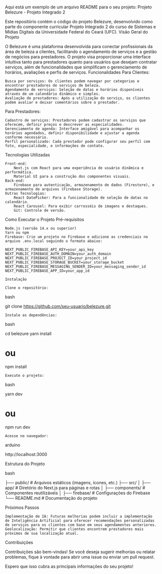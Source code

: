 Aqui está um exemplo de um arquivo README para o seu projeto:
Projeto Belezure - Projeto Integrado 2

Este repositório contém o código do projeto Belezure, desenvolvido como parte do componente curricular Projeto Integrado 2 do curso de Sistemas e Mídias Digitais da Universidade Federal do Ceará (UFC).
Visão Geral do Projeto

O Belezure é uma plataforma desenvolvida para conectar profissionais da área de beleza a clientes, facilitando o agendamento de serviços e a gestão de negócios para prestadores. O projeto visa proporcionar uma interface intuitiva tanto para prestadores quanto para usuários que desejam contratar serviços, além de funcionalidades que simplificam o gerenciamento de horários, avaliações e perfis de serviços.
Funcionalidades
Para Clientes:

    Busca por serviços: Os clientes podem navegar por categorias e encontrar prestadores de serviços de beleza.
    Agendamento de serviços: Seleção de datas e horários disponíveis através de um calendário dinâmico e simples.
    Avaliação de prestadores: Após a utilização do serviço, os clientes podem avaliar e deixar comentários sobre o prestador.

Para Prestadores:

    Cadastro de serviços: Prestadores podem cadastrar os serviços que oferecem, definir preços e descrever as especialidades.
    Gerenciamento de agenda: Interface amigável para acompanhar os horários agendados, definir disponibilidade e ajustar a agenda conforme necessário.
    Perfil personalizado: Cada prestador pode configurar seu perfil com foto, especialidade, e informações de contato.

Tecnologias Utilizadas

    Front-end:
        Next.js com React para uma experiência de usuário dinâmica e performática.
        Material UI para a construção dos componentes visuais.
    Back-end:
        Firebase para autenticação, armazenamento de dados (Firestore), e armazenamento de arquivos (Firebase Storage).
    Outras Tecnologias:
        React DatePicker: Para a funcionalidade de seleção de datas no calendário.
        React Carousel: Para exibir carrosséis de imagens e destaques.
        Git: Controle de versão.

Como Executar o Projeto
Pré-requisitos

    Node.js (versão 14.x ou superior)
    Yarn ou npm
    Firebase: Crie um projeto no Firebase e adicione as credenciais no arquivo .env.local seguindo o formato abaixo:

    NEXT_PUBLIC_FIREBASE_API_KEY=your_api_key
    NEXT_PUBLIC_FIREBASE_AUTH_DOMAIN=your_auth_domain
    NEXT_PUBLIC_FIREBASE_PROJECT_ID=your_project_id
    NEXT_PUBLIC_FIREBASE_STORAGE_BUCKET=your_storage_bucket
    NEXT_PUBLIC_FIREBASE_MESSAGING_SENDER_ID=your_messaging_sender_id
    NEXT_PUBLIC_FIREBASE_APP_ID=your_app_id

    Instalação

    Clone o repositório:

bash

git clone https://github.com/seu-usuario/belezure.git

    Instale as dependências:

bash

cd belezure
yarn install
# ou
npm install

    Execute o projeto:

bash

yarn dev
# ou
npm run dev

    Acesse no navegador:

arduino

http://localhost:3000

Estrutura do Projeto

bash

├── public/                 # Arquivos estáticos (imagens, ícones, etc.)
├── src/
│   ├── app/                # Diretório do Next.js para páginas e rotas
│   ├── components/         # Componentes reutilizáveis
│   ├── firebase/           # Configurações do Firebase
└── README.md               # Documentação do projeto

Próximos Passos

    Implementação de IA: Futuras melhorias podem incluir a implementação de Inteligência Artificial para oferecer recomendações personalizadas de serviços para os clientes com base em seus agendamentos anteriores.
    Geolocalização: Permitir que clientes encontrem prestadores mais próximos de sua localização atual.

Contribuições

Contribuições são bem-vindas! Se você deseja sugerir melhorias ou relatar problemas, fique à vontade para abrir uma issue ou enviar um pull request.

Espero que isso cubra as principais informações do seu projeto!